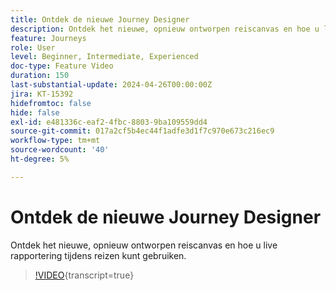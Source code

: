 ```yaml
---
title: Ontdek de nieuwe Journey Designer
description: Ontdek het nieuwe, opnieuw ontworpen reiscanvas en hoe u live rapportering tijdens reizen kunt gebruiken.
feature: Journeys
role: User
level: Beginner, Intermediate, Experienced
doc-type: Feature Video
duration: 150
last-substantial-update: 2024-04-26T00:00:00Z
jira: KT-15392
hidefromtoc: false
hide: false
exl-id: e481336c-eaf2-4fbc-8803-9ba109559dd4
source-git-commit: 017a2cf5b4ec44f1adfe3d1f7c970e673c216ec9
workflow-type: tm+mt
source-wordcount: '40'
ht-degree: 5%

---
```


# Ontdek de nieuwe Journey Designer

Ontdek het nieuwe, opnieuw ontworpen reiscanvas en hoe u live rapportering tijdens reizen kunt gebruiken.

>[!VIDEO](https://video.tv.adobe.com/v/3443601/?learn=on&captions=dut){transcript=true}

